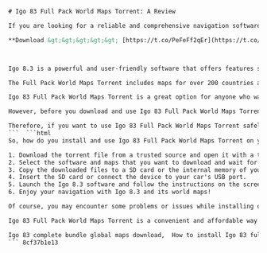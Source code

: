 
 ```html 
# Igo 83 Full Pack World Maps Torrent: A Review
 
If you are looking for a reliable and comprehensive navigation software for your car, you might want to check out Igo 83 Full Pack World Maps Torrent. This is a bundle of the latest version of Igo 8.3, which is one of the most popular GPS software in the market, and a collection of high-quality maps for the whole world.
 
**Download &gt;&gt;&gt;&gt;&gt; [https://t.co/PeFeFf2qEr](https://t.co/PeFeFf2qEr)**


 
Igo 8.3 is a powerful and user-friendly software that offers features such as voice guidance, 3D landmarks, speed camera alerts, lane assistance, route planning, and more. It supports various screen resolutions and devices, and can be customized with skins and plugins. It also has a large community of users who share tips and updates online.
 
The Full Pack World Maps Torrent includes maps for over 200 countries and regions, covering all continents and major islands. The maps are updated regularly and contain detailed information such as roads, points of interest, addresses, and traffic data. You can download the maps you need from the torrent file and install them on your device easily.
 
Igo 83 Full Pack World Maps Torrent is a great option for anyone who wants to enjoy a smooth and accurate navigation experience on their car. It is compatible with most car models and brands, and can be installed on SD cards or internal memory. You can find the torrent file on various websites or forums that offer GPS software downloads.
 
However, before you download and use Igo 83 Full Pack World Maps Torrent, you should be aware of some potential risks and drawbacks. First of all, downloading and using torrent files may be illegal in some countries or regions, so you should check the laws and regulations in your area before proceeding. Second, torrent files may contain viruses or malware that can harm your device or compromise your privacy, so you should scan them with a reliable antivirus software before opening them. Third, torrent files may not have the latest or complete versions of the software or maps, so you may encounter errors or missing features while using them.
 
Therefore, if you want to use Igo 83 Full Pack World Maps Torrent safely and legally, you should consider buying the official version of the software and maps from the official website or authorized dealers. This way, you can enjoy the full benefits of Igo 8.3 and its world maps without any worries or hassles.
 ```  ```html 
So, how do you install and use Igo 83 Full Pack World Maps Torrent on your car? The process is not very complicated, but it may vary depending on your device and car model. Here are some general steps that you can follow:
 
1. Download the torrent file from a trusted source and open it with a torrent client.
2. Select the software and maps that you want to download and wait for the download to finish.
3. Copy the downloaded files to a SD card or the internal memory of your device.
4. Insert the SD card or connect the device to your car's USB port.
5. Launch the Igo 8.3 software and follow the instructions on the screen to set up your preferences and options.
6. Enjoy your navigation with Igo 8.3 and its world maps!

Of course, you may encounter some problems or issues while installing or using Igo 83 Full Pack World Maps Torrent. For example, you may find that some maps are outdated or inaccurate, or that some features are not working properly. In that case, you can try to update the software or maps from the official website or look for solutions online. You can also contact the customer support team of Igo or ask for help from other users on forums or social media.
 
Igo 83 Full Pack World Maps Torrent is a convenient and affordable way to get access to one of the best navigation software and its world maps. However, it also comes with some risks and limitations that you should be aware of before downloading and using it. If you want to avoid these problems and enjoy a more secure and reliable navigation experience, you should consider buying the official version of Igo 8.3 and its world maps from the official website or authorized dealers.
 
Igo 83 complete bundle global maps download,  How to install Igo 83 full pack world maps on GPS,  Igo 83 full pack world maps torrent free link,  Igo 83 full pack world maps review and features,  Igo 83 full pack world maps update and patch,  Best sites to download Igo 83 full pack world maps torrent,  Igo 83 full pack world maps compatibility and requirements,  Igo 83 full pack world maps license and activation,  Igo 83 full pack world maps crack and keygen,  Igo 83 full pack world maps comparison and alternatives,  Igo 83 full pack world maps for Android and iOS devices,  Igo 83 full pack world maps for Windows and Mac computers,  Igo 83 full pack world maps for Garmin and TomTom devices,  Igo 83 full pack world maps for offline and online navigation,  Igo 83 full pack world maps for car and truck drivers,  Igo 83 full pack world maps for Europe and North America,  Igo 83 full pack world maps for Asia and Africa,  Igo 83 full pack world maps for Australia and South America,  Igo 83 full pack world maps for Middle East and Oceania,  Igo 83 full pack world maps for Antarctica and Arctic regions,  Igo 83 full pack world maps with voice guidance and speed alerts,  Igo 83 full pack world maps with traffic information and lane assistance,  Igo 83 full pack world maps with POI and landmarks,  Igo 83 full pack world maps with 3D and satellite view,  Igo 83 full pack world maps with night mode and day mode,  Igo 83 full pack world maps with route planning and optimization,  Igo 83 full pack world maps with favorites and history,  Igo 83 full pack world maps with custom skins and icons,  Igo 83 full pack world maps with languages and units,  Igo 83 full pack world maps with tips and tricks,  Igo 83 full pack world maps errors and solutions,  Igo 83 full pack world maps FAQs and support,  Igo 83 full pack world maps forum and community,  Igo 83 full pack world maps testimonials and feedbacks,  Igo 83 full pack world maps discounts and coupons,  Buy Igo 83 full pack world maps online cheap price,  Sell Igo 83 full pack world maps online high profit,  Rent Igo 83 full pack world maps online monthly fee,  Trade Igo 83 full pack world maps online exchange offer,  Donate Igo 83 full pack world maps online charity cause
 ``` 8cf37b1e13
 
